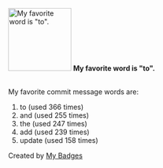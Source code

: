 <img src="https://github.com/my-badges/my-badges/blob/master/src/all-badges/favorite-word/favorite-word.png?raw=true" alt="My favorite word is &quot;to&quot;." title="My favorite word is &quot;to&quot;." width="128">
<strong>My favorite word is &quot;to&quot;.</strong>
<br><br>

My favorite commit message words are:

1. to (used 366 times)
2. and (used 255 times)
3. the (used 247 times)
4. add (used 239 times)
5. update (used 158 times)


Created by <a href="https://github.com/my-badges/my-badges">My Badges</a>
